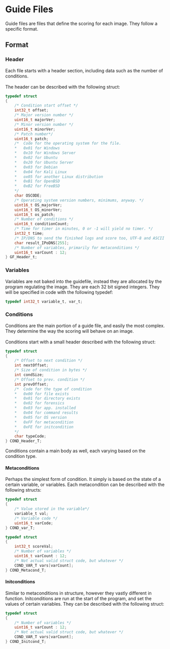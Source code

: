 # Guide Files

Guide files are files that define the scoring for each image. They follow a specific format.

## Format

### Header

Each file starts with a header section, including data such as the number of conditions. \
\
The header can be described with the following struct:
```C
typedef struct
{
    /* Condition start offset */
    int32_t offset;
    /* Major version number */
    uint16_t majorVer;
    /* Minor version number */
    uint16_t minorVer;
    /* Patch number*/
    uint16_t patch;
    /*  Code for the operating system for the file.
    *   0x01 for Windows
    *   0x10 for Windows Server
    *   0x02 for Ubuntu
    *   0x20 for Ubuntu Server
    *   0x03 for Debian
    *   0x04 for Kali Linux
    *   ox05 for another Linux distribution
    *   0xB1 for OpenBSD
    *   0xB2 for FreeBSD
    */
    char OSCODE;
    /* Operating system version numbers, minimums, anyway. */
    uint16_t OS_majorVer;
    uint16_t OS_minorVer;
    uint16_t os_patch;
    /* Number of conditions */
    uint16_t conditionCount;
    /* Time for timer in minutes, 0 or -1 will yield no timer. */
    int32_t time;
    /* IP/DNS to send the finished logs and score too, UTF-8 and ASCII only */
    char result_IPoDNS[255];
    /* Number of variables, primarily for metaconditions */
    uint16_t varCount : 12;
} GF_Header_t;
```

### Variables

Variables are not baked into the guidefile, instead they are allocated by the program regulating the image. They are each 32 bit signed integers. They will be specified in code with the following typedef:
```C
typedef int32_t variable_t, var_t;
```

### Conditions

Conditions are the main portion of a guide file, and easily the most complex. They determine the way the scoring will behave on an image. \
 \
Conditions start with a small header described with the following struct:
```C
typedef struct
{
    /* Offset to next condition */
    int nextOffset;
    /* Size of condition in bytes */
    int condSize;
    /* Offset to prev. condition */
    int prevOffset;
    /*  Code for the type of condition
    *   0x00 for file exists
    *   0x01 for directory exists
    *   0x02 for forensics
    *   0x03 for app. installed
    *   0x04 for command results
    *   0x05 for OS version
    *   0xFF for metacondition
    *   0xFE for initcondition
    */
    char typeCode;
} COND_Header_T;
```
Conditions contain a main body as well, each varying based on the condition type.

#### Metaconditions

Perhaps the simplest form of condition. It simply is based on the state of a certain variable, or variables. Each metacondition can be described with the following structs:
```C
typedef struct
{
    /* Value stored in the variable*/
    variable_t val;
    /* Variable code */
    uint16_t varCode;
} COND_var_T;

typedef struct
{
    int32_t scoreVal;
    /* Number of variables */
    uint16_t varCount : 12;
    /* Not actual valid struct code, but whatever */
    COND_VAR_T vars[varCount];
} COND_Metacond_T;
```

#### Initconditions

Similar to metaconditions in structure, however they vastly different in function. Initconditions are run at the start of the program, and set the values of certain variables. They can be described with the following struct:

```C
typedef struct
{
    /* Number of variables */
    uint16_t varCount : 12;
    /* Not actual valid struct code, but whatever */
    COND_VAR_T vars[varCount];
} COND_Initcond_T;
```